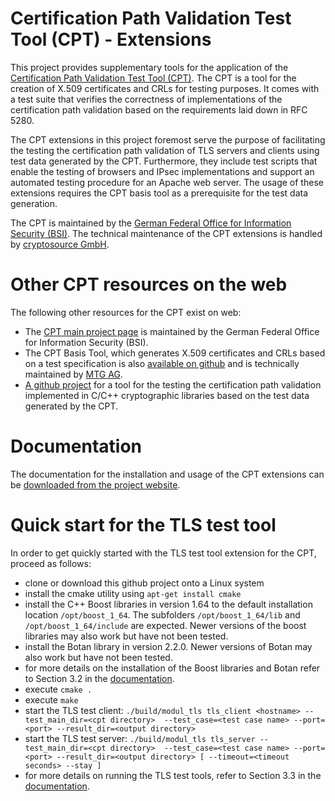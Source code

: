 # Certification Path Validation Test Tool (CPT) - Extensions

This project provides supplementary tools for the application of the [Certification Path Validation Test Tool (CPT)](https://www.bsi.bund.de/DE/Themen/Kryptografie_Kryptotechnologie/Kryptografie/CPT/cpt_node.html). The CPT is a tool for the creation of X.509 certificates and CRLs for testing purposes. It comes with a test suite that verifies the correctness of implementations of the certification path validation based on the requirements laid down in RFC 5280.

The CPT extensions in this project foremost serve the purpose of facilitating the testing
the certification path validation of TLS servers and clients using test data generated by the CPT. Furthermore, they include test scripts that enable the testing of browsers and IPsec
implementations and support an automated testing procedure for an Apache
web server. The usage of these extensions requires the CPT basis tool as
a prerequisite for the test data generation.

The CPT is maintained by the [German Federal Office for Information
Security (BSI)](https://www.bsi.bund.de/EN/Topics/OtherTopics/CPT/cpt_node.html). The technical maintenance of the CPT extensions is handled by [cryptosource GmbH](https://www.cryptosource.de).


# Other CPT resources on the web

The following other resources for the CPT exist on web:

* The [CPT main project page](https://www.bsi.bund.de/EN/Topics/OtherTopics/CPT/cpt_node.html) is maintained by the German Federal Office for Information
Security (BSI).
* The CPT Basis Tool, which generates X.509 certificates and CRLs based on a
  test specification is also [available on github](https://github.com/MTG-AG/cpt/) and is technically maintained by [MTG AG](https://www.mtg.de/).
* [A github project](https://github.com/cryptosource-GmbH/cpt-native-lib-test) for a tool for the testing the certification path validation implemented in C/C++ cryptographic libraries based on the test data generated by the CPT.


# Documentation

The documentation for the installation and usage of the CPT extensions can be
[downloaded from the project
website](https://www.bsi.bund.de/SharedDocs/Downloads/EN/BSI/CPT/CPT-Test-Tool-Extensions-User-Documentation.pdf?__blob=publicationFile&v=5).


# Quick start for the TLS test tool

In order to get quickly started with the TLS test tool extension for the CPT,
proceed as follows:

* clone or download this github project onto a Linux system
* install the cmake utility using `apt-get install cmake`
* install the C++ Boost libraries in version 1.64 to the default installation
  location `/opt/boost_1_64`. The subfolders `/opt/boost_1_64/lib` and `/opt/boost_1_64/include` are expected. Newer versions of the boost libraries may also work but have not been tested.
* install the Botan library in version 2.2.0. Newer versions of Botan may also
  work but have not been tested.
* for more details on the installation of the Boost libraries and Botan refer to Section 3.2 in the [documentation](https://www.bsi.bund.de/SharedDocs/Downloads/EN/BSI/CPT/CPT-Test-Tool-Extensions-User-Documentation.pdf?__blob=publicationFile&v=5).
* execute `cmake .`
* execute `make`
* start the TLS test client: `./build/modul_tls tls_client <hostname> --test_main_dir=<cpt directory> 
--test_case=<test case name> --port=<port> --result_dir=<output directory>`
* start the TLS test server: `./build/modul_tls tls_server --test_main_dir=<cpt directory> 
--test_case=<test case name> --port=<port> --result_dir=<output directory> [
--timeout=<timeout seconds> --stay ]`
* for more details on running the TLS test tools, refer to Section 3.3 in the
  [documentation](https://www.bsi.bund.de/SharedDocs/Downloads/EN/BSI/CPT/CPT-Test-Tool-Extensions-User-Documentation.pdf?__blob=publicationFile&v=5). 
